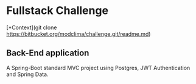 # Fullstack Challenge

[*Context](git clone https://bitbucket.org/modclima/challenge.git/readme.md)

## Back-End application

A Spring-Boot standard MVC project using Postgres, JWT Authentication and Spring Data.
